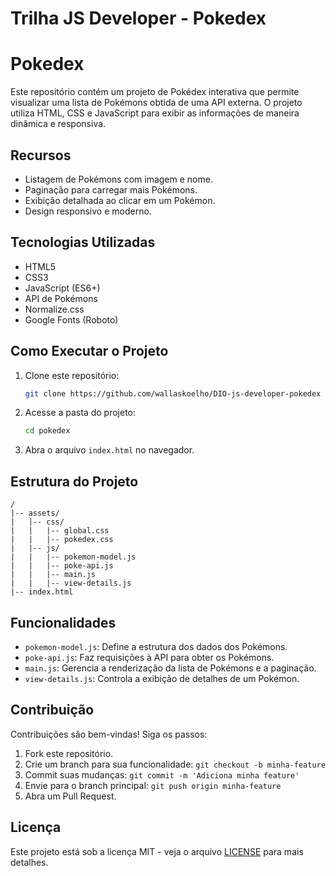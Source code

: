 # Trilha JS Developer - Pokedex

# Pokedex

Este repositório contém um projeto de Pokédex interativa que permite visualizar uma lista de Pokémons obtida de uma API externa. O projeto utiliza HTML, CSS e JavaScript para exibir as informações de maneira dinâmica e responsiva.

## Recursos
- Listagem de Pokémons com imagem e nome.
- Paginação para carregar mais Pokémons.
- Exibição detalhada ao clicar em um Pokémon.
- Design responsivo e moderno.

## Tecnologias Utilizadas
- HTML5
- CSS3
- JavaScript (ES6+)
- API de Pokémons
- Normalize.css
- Google Fonts (Roboto)

## Como Executar o Projeto
1. Clone este repositório:
   ```sh
   git clone https://github.com/wallaskoelho/DIO-js-developer-pokedex
   ```
2. Acesse a pasta do projeto:
   ```sh
   cd pokedex
   ```
3. Abra o arquivo `index.html` no navegador.

## Estrutura do Projeto
```
/
|-- assets/
|   |-- css/
|   |   |-- global.css
|   |   |-- pokedex.css
|   |-- js/
|   |   |-- pokemon-model.js
|   |   |-- poke-api.js
|   |   |-- main.js
|   |   |-- view-details.js
|-- index.html
```

## Funcionalidades
- `pokemon-model.js`: Define a estrutura dos dados dos Pokémons.
- `poke-api.js`: Faz requisições à API para obter os Pokémons.
- `main.js`: Gerencia a renderização da lista de Pokémons e a paginação.
- `view-details.js`: Controla a exibição de detalhes de um Pokémon.

## Contribuição
Contribuições são bem-vindas! Siga os passos:
1. Fork este repositório.
2. Crie um branch para sua funcionalidade: `git checkout -b minha-feature`
3. Commit suas mudanças: `git commit -m 'Adiciona minha feature'`
4. Envie para o branch principal: `git push origin minha-feature`
5. Abra um Pull Request.

## Licença
Este projeto está sob a licença MIT - veja o arquivo [LICENSE](LICENSE) para mais detalhes.

